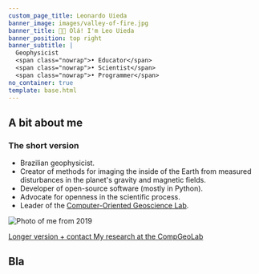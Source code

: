 ```yaml
---
custom_page_title: Leonardo Uieda
banner_image: images/valley-of-fire.jpg
banner_title: 👋🏽 Olá! I'm Leo Uieda
banner_position: top right
banner_subtitle: |
  Geophysicist
  <span class="nowrap">• Educator</span>
  <span class="nowrap">• Scientist</span>
  <span class="nowrap">• Programmer</span>
no_container: true
template: base.html
---
```


<div class="container-fluid page-section">
<section class="container narrow-page">

<h2 class="mb-5 text-center">A bit about me</h2>

<div class="row align-items-center justify-content-center gy-3 mb-4">
<div class="col-sm-8">

### The short version

* Brazilian geophysicist.
* Creator of methods for imaging the inside of the Earth from measured
  disturbances in the planet's gravity and magnetic fields.
* Developer of open-source software (mostly in Python).
* Advocate for openness in the scientific process.
* Leader of the [Computer-Oriented Geoscience Lab](https://www.compgeolab.org).

</div>
<div class="col-9 col-sm-4">

<img src="https://github.com/leouieda.png" alt="Photo of me from 2019" class="headshot mb-4">

</div>
</div>

<a class="btn btn-outline-light mt-3 me-3" href="/about">Longer version + contact <i class="far fa-arrow-alt-circle-right ms-1" aria-hidden="true"></i></a>
<a class="btn btn-light mt-3" href="https://www.compgeolab.org" target="_blank">My research at the CompGeoLab <i class="fa fa-external-link-square-alt ms-1" aria-hidden="true"></i></a>

</section>
</div>
<div class="container-fluid page-section-light">
<section class="container narrow-page">

## Bla

</section>
</div>

[deoes]: https://www.liverpool.ac.uk/earth-ocean-and-ecological-sciences/
[compeolab]: https://www.compgeolab.org
[gmt]: https://www.generic-mapping-tools.org
[pygmt]: https://www.pygmt.org/
[fatiando]: https://www.fatiando.org
[ssi-fellowship]: https://software.ac.uk/about/fellows/leonardo-uieda
[swung]: https://softwareunderground.org/
